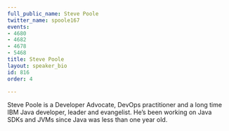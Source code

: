```yaml
---
full_public_name: Steve Poole
twitter_name: spoole167
events:
- 4680
- 4682
- 4678
- 5468
title: Steve Poole
layout: speaker_bio
id: 816
order: 4

---
```

Steve Poole is a Developer Advocate, DevOps practitioner  and a long time IBM Java developer, leader and evangelist. He’s been working on Java SDKs and JVMs since Java was less than one year old. 